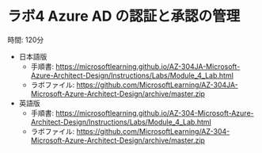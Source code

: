 # ラボ4 Azure AD の認証と承認の管理

時間: 120分

- 日本語版
  - 手順書: https://microsoftlearning.github.io/AZ-304JA-Microsoft-Azure-Architect-Design/Instructions/Labs/Module_4_Lab.html
  - ラボファイル: https://github.com/MicrosoftLearning/AZ-304JA-Microsoft-Azure-Architect-Design/archive/master.zip
- 英語版
  - 手順書: https://microsoftlearning.github.io/AZ-304-Microsoft-Azure-Architect-Design/Instructions/Labs/Module_4_Lab.html
  - ラボファイル: https://github.com/MicrosoftLearning/AZ-304-Microsoft-Azure-Architect-Design/archive/master.zip